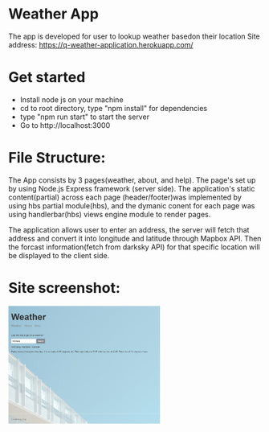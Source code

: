 # Weather App

The app is developed for user to lookup weather basedon their location
Site address: https://q-weather-application.herokuapp.com/

# Get started
- Install node js on your machine
- cd to root directory, type "npm install" for dependencies
- type "npm run start" to start the server
- Go to http://localhost:3000

# File Structure:
The App consists by 3 pages(weather, about, and help). The page's set up by using Node.js Express framework (server side). The application's static content(partial) across each page (header/footer)was implemented by using hbs partial module(hbs), and the dymanic conent for each page was using handlerbar(hbs) views engine module to render pages.

The application allows user to enter an address, the server will fetch that address and convert it into longitude and latitude through Mapbox API. Then the forcast information(fetch from darksky API) for that specific location will be displayed to the client side.

# Site screenshot:
<img src="https://github.com/Qiugu-He/Weather-Application/blob/master/Home.png" alt="alt text" width="60%" height="60%">



